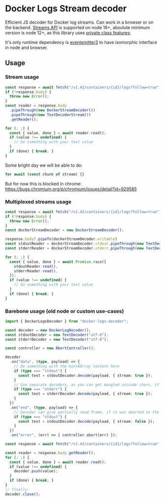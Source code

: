 # Docker Logs Stream decoder

Efficient JS decoder for Docker log streams. Can work in a browser or on the backend.
[Streams API](https://developer.mozilla.org/en-US/docs/Web/API/Streams_API) is supported on node 18+, 
absolute minimum version is node 12+, as this library uses [private class features](https://developer.mozilla.org/en-US/docs/Web/JavaScript/Reference/Classes/Private_class_fields);

It's only runtime dependency is [eventemitter3](https://github.com/primus/eventemitter3) to have isomorphic interface in node and browser.

<!-- ## Installation

```sh
npm install docker-stream-decoder
``` -->

## Usage

### Stream usage

```ts
const response = await fetch("/v1.43/containers/{id}/logs?follow=true");
if (!response.body) {
  throw new Error();
}
const reader = response.body
  .pipeThrough(new DockerStreamDecoder())
  .pipeThrough(new TextDecoderStream())
  .getReader();

for (; ;) {
  const { value, done } = await reader.read();
  if (value !== undefined) {
    // Do something with your text value
  }
  if (done) { break; }
}

```

Some bright day we will be able to do:
```ts
for await (const chunk of stream) {}
```
But for now this is blocked in chrome: https://bugs.chromium.org/p/chromium/issues/detail?id=929585

### Multiplexed streams usage

```ts
const response = await fetch("/v1.43/containers/{id}/logs?follow=true");
if (!response.body) {
  throw new Error();
}
const dockerStreamDecoder = new DockerStreamDecoder();

response.body?.pipeTo(dockerStreamDecoder.writable)
const stdoutReader = dockerStreamDecoder.stdout.pipeThrough(new TextDecoderStream("utf-8")).getReader();
const stderrReader = dockerStreamDecoder.stderr.pipeThrough(new TextDecoderStream("utf-8")).getReader();

for (; ;) {
  const { value, done } = await Promise.race([ 
    stdoutReader.read(), 
    stderrReader.read(),
  ]);
  if (value !== undefined) {
    // Do something with your text value
  }
  if (done) { break; }
}
```

### Barebone usage (old node or custom use-cases)

```ts
import { DockerLogsDecoder } from "docker-logs-decoder";

const decoder = new DockerLogDecoder();
const stdoutDecoder = new TextDecoder("utf-8");
const stderrDecoder = new TextDecoder("utf-8");

const controller = new AbortController();

decoder
  .on("data", (type, payload) => {
    // Do something with the Uint8Array content here
    if (type === "stdout") {
      const text = stdoutDecoder.decode(payload, { stream: true });
    }
    // Use separate decoders, as you can get mangled unicode chars, if they're spread between the chunks!
    if (type === "stderr") {
      const text = stderrDecoder.decode(payload, { stream: true });
    }
  })
  .on("end", (type, payload) => {
    // Decoder can give partially read frame, if it was aborted in the middle of the stream's body
    if (type === "stdout") {
      const text = stdoutDecoder.decode(payload, { stream: false });
    }
  })
  .on("error", (err) => { controller.abort(err) });

const response = await fetch("/v1.43/containers/{id}/logs?follow=true", { signal: controller.signal });

const reader = response.body.getReader();
for (; ;) {
  const { value, done } = await reader.read();
  if (value !== undefined) {
    decoder.push(value);
  }
  if (done) { break; }
}
// finally:
decoder.close();
```

